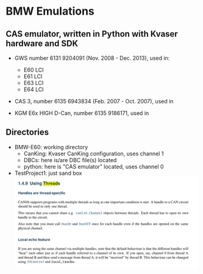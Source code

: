 # BMW Emulations

## CAS emulator, written in Python with Kvaser hardware and SDK

- GWS number 6131 9204091 (Nov. 2008 - Dec. 2013), used in:
  - E60 LCI
  - E61 LCI
  - E63 LCI
  - E64 LCI

- CAS 3, number 6135 6943834 (Feb. 2007 - Oct. 2007), used in

- KGM E6x HIGH D-Can, number 6135 9186171, used in

## Directories

- BMW-E60: working directory
  - CanKing: Kvaser CanKing configuration, uses channel 1
  - DBCs: here is/are DBC file(s) located
  - python: here is "CAS emulator" located, uses channel 0
- TestProject1: just sand box
![alt text](image.png)
